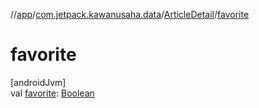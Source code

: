 //[app](../../../index.md)/[com.jetpack.kawanusaha.data](../index.md)/[ArticleDetail](index.md)/[favorite](favorite.md)

# favorite

[androidJvm]\
val [favorite](favorite.md): [Boolean](https://kotlinlang.org/api/latest/jvm/stdlib/kotlin/-boolean/index.html)

